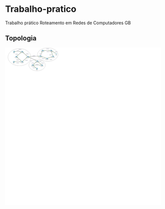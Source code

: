 # Trabalho-pratico
Trabalho prático Roteamento em Redes de Computadores GB

## Topologia

![alt text](https://raw.githubusercontent.com/Correa-G/Trabalho-pratico/master/topologia.png)

